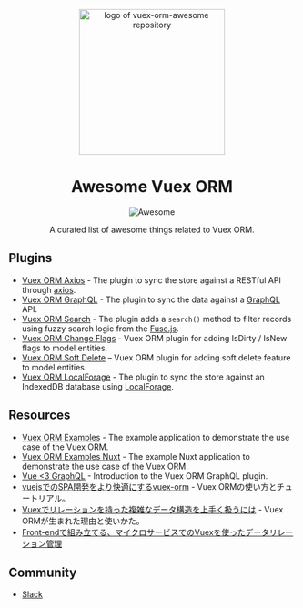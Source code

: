 <p align="center">
  <img width="256" src="https://github.com/vuex-orm/awesome-vuex-orm/raw/master/logo-vuex-orm.png" alt="logo of vuex-orm-awesome repository">
</p>

<h1 align="center">Awesome Vuex ORM</h1>

<p align="center"><img src="https://cdn.rawgit.com/sindresorhus/awesome/d7305f38d29fed78fa85652e3a63e154dd8e8829/media/badge.svg" alt="Awesome"></p>

<p align="center">A curated list of awesome things related to Vuex ORM.</p>

## Plugins

- [Vuex ORM Axios](https://github.com/vuex-orm/vuex-orm-axios) - The plugin to sync the store against a RESTful API through [axios](https://github.com/axios/axios).
- [Vuex ORM GraphQL](https://github.com/vuex-orm/vuex-orm-graphql) - The plugin to sync the data against a [GraphQL](https://graphql.org) API.
- [Vuex ORM Search](https://github.com/vuex-orm/plugin-search) - The plugin adds a `search()` method to filter records using fuzzy search logic from the [Fuse.js](http://fusejs.io).
- [Vuex ORM Change Flags](https://github.com/vuex-orm/plugin-change-flags) - Vuex ORM plugin for adding IsDirty / IsNew flags to model entities.
- [Vuex ORM Soft Delete](https://github.com/vuex-orm/plugin-soft-delete) – Vuex ORM plugin for adding soft delete feature to model entities.
- [Vuex ORM LocalForage](https://github.com/eldomagan/vuex-orm-localforage) - The plugin to sync the store against an IndexedDB database using [LocalForage](https://github.com/localForage/localForage).

## Resources

- [Vuex ORM Examples](https://github.com/vuex-orm/vuex-orm-examples) - The example application to demonstrate the use case of the Vuex ORM.
- [Vuex ORM Examples Nuxt](https://github.com/vuex-orm/vuex-orm-examples-nuxt) - The example Nuxt application to demonstrate the use case of the Vuex ORM.
- [Vue \<3 GraphQL](https://dev.to/phortx/vue-3-graphql-kj6) - Introduction to the Vuex ORM GraphQL plugin.
- [vuejsでのSPA開発をより快適にするvuex-orm](https://tech.basicinc.jp/articles/136) - Vuex ORMの使い方とチュートリアル。
- [Vuexでリレーションを持った複雑なデータ構造を上手く扱うには](https://qiita.com/kiaking/items/bcd5360fb3106cf22a81) - Vuex ORMが生まれた理由と使いかた。
- [Front-endで組み立てる、マイクロサービスでのVuexを使ったデータリレーション管理](https://qiita.com/kiaking/items/1cb4ea1b91f35532508b)

## Community

- [Slack](https://join.slack.com/t/vuex-orm/shared_invite/enQtNDQ0NjE3NTgyOTY2LTI0YjE5YmNmMDIxNWZlNmJhM2EyMDg1MDRkODA4YmQwMDU5OWRkZmNhN2RmOTZkZGZkODQxZTRkYjhmYmJiNTY)
